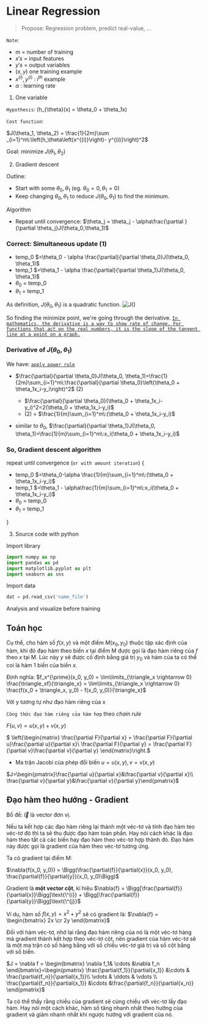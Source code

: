 # Linear Regression

> Propose: Regression problem, predict real-value, ...

`Note`:

- m = number of training
- $x's$ = input features
- $y's$ = output variables
- $(x, y)$ one training example
- $x^{(i)}, y^{(i)}$ : $i^{th}$ example
- $\alpha$ : learning rate

1. One variable

`Hypothesis`: \(h_{\theta}(x) = \theta_0 + \theta_1x\)

`Cost function`:

$J(\theta_1, \theta_2) = \frac{1}{2m}\sum _{i=1}^m\:\left(h_\theta\left(x^{(i)}\right)- y^{(i)}\right)^2$

Goal: minimize $J(\theta_1, \theta_2)$

2. Gradient descent

Outline:

- Start with some $\theta_0, \theta_1$ (eg. $\theta_0 = 0, \theta_1 = 0$)
- Keep changing $\theta_0, \theta_1$ to reduce $J(\theta_0, \theta_1)$ to find the minimum.

Algorithm

- Repeat until convergence:
$\theta_j = \theta_j - \alpha\frac{\partial }{\partial \theta_j}J(\theta_0,\theta_1)$

### Correct: Simultaneous update (1)

- temp_0  $=\theta_0 - \alpha \frac{\partial}{\partial \theta_0}J(\theta_0, \theta_1)$
- temp_1  $=\theta_1 - \alpha \frac{\partial}{\partial \theta_1}J(\theta_0, \theta_1)$
- $\theta_0$ = temp_0
- $\theta_1$ = temp_1

As definition, $J(\theta_0, \theta_1)$ is a quadratic function.
![J()](https://www.mathworks.com/content/dam/mathworks/videos/s/surrogate-optimization-public.mp4/jcr:content/renditions/thumb-surrogate-optimization.png)

So finding the minimize point, we're going through the derivative.
[`In mathematics, the derivative is a way to show rate of change. For functions that act on the real numbers, it is the slope of the tangent line at a point on a graph.`](https://simple.wikipedia.org/wiki/Derivative_(mathematics)#:~:text=In%20mathematics%2C%20the%20derivative%20is,a%20point%20on%20a%20graph.)

### Derivative of $J(\theta_0, \theta_1)$

We have: [`apply power rule`](https://en.wikipedia.org/wiki/Power_rule)

* $\frac{\partial}{\partial \theta_0}J(\theta_0, \theta_1)=\frac{1}{2m}\sum_{i=1}^m\:\frac{\partial}{\partial \theta_0}\left(\theta_0 + \theta_1x_i-y_i\right)^2$ (2)

  - $\frac{\partial}{\partial \theta_0}(\theta_0 + \theta_1x_i-y_i)^2=2(\theta_0 + \theta_1x_i-y_i)$
  - (2) = $\frac{1}{m}\sum_{i=1}^m\:(\theta_0 + \theta_1x_i-y_i)$

* similar to $\theta_0$, $\frac{\partial}{\partial \theta_1}J(\theta_0, \theta_1)=\frac{1}{m}\sum_{i=1}^m\:x_i(\theta_0 + \theta_1x_i-y_i)$

### So, Gradient descent algorithm

repeat until convergence (`or with amount iteration`) {

- temp_0  $=\theta_0-\alpha \frac{1}{m}\sum_{i=1}^m\:(\theta_0 + \theta_1x_i-y_i)$
- temp_1  $=\theta_1 - \alpha\frac{1}{m}\sum_{i=1}^m\:x_i(\theta_0 + \theta_1x_i-y_i)$
- $\theta_0$ = temp_0
- $\theta_1$ = temp_1

}

3. Source code with python

Import library

``` python
import numpy as np
import pandas as pd
import matplotlib.pyplot as plt
import seaborn as sns
```

Import data

``` python
dat = pd.read_csv('name_file')
```

Analysis and visualize before training



## Toán học

Cụ thể, cho hàm số $f(x, y)$ và một điểm $M(x_0, y_0)$ thuộc tập xác định của hàm, khi đó đạo hàm theo biến $x$ tại điểm M được gọi là đạo hàm riêng của $f$ theo $x$ tại M. Lúc này $y$ sẽ được cố định bằng giá trị $y_0$ và hàm của ta có thể coi là hàm 1 biến của biến $x$.

Định nghĩa:
$f_x^{\prime}(x_0, y_0) = \lim\limits_{\triangle_x \rightarrow 0} \frac{\triangle_xf}{\triangle_x} = \lim\limits_{\triangle_x \rightarrow 0} \frac{f(x_0 + \triangle_x, y_0) - f(x_0, y_0)}{\triangle_x}$

Với y tương tự như đạo hàm riêng của x

`Công thức đạo hàm riêng của hàm hợp` theo *chain rule*

$F(u,v) = u(x,y)+v(x,y)$

$
\left\{\begin{matrix}
\frac{\partial F}{\partial x} = \frac{\partial F}{\partial u}\frac{\partial u}{\partial x}\\ \frac{\partial F}{\partial y} = \frac{\partial F}{\partial v}\frac{\partial v}{\partial y}
\end{matrix}\right.$

* Ma trận Jacobi của phép đổi biến $u=u(x,y), v=v(x, y)$

$J=\begin{pmatrix}\frac{\partial u}{\partial x}&\frac{\partial v}{\partial x}\\ \frac{\partial v}{\partial y}&\frac{\partial v}{\partial y}\end{pmatrix}$

## Đạo hàm theo hướng - Gradient

Bổ đề: $\overrightarrow{l}$ là vector đơn vị.

Nếu ta kết hợp các đạo hàm riêng lại thành một véc-tơ và tính đạo hàm teo véc-tơ đó thì ta sẽ thu được đạo hàm toàn phần. Hay nói cách khác là đạo hàm theo tất cả các biến hay đạo hàm theo véc-tơ hợp thành đó. Đạo hàm này được gọi là gradient của hàm theo véc-tơ tương ứng.

Ta có gradient tại điểm M:

$\nabla{f(x_0, y_0)} = \Bigg(\frac{\partial{f}}{\partial{x}}(x_0, y_0), \frac{\partial{f}}{\partial{y}}(x_0, y_0)\Bigg)$

Gradient là **một vector cột**, kí hiệu $\nabla{f} = \Bigg[\frac{\partial{f}}{\partial{x}}\Bigg]\text{\^{i}} + \Bigg[\frac{\partial{f}}{\partial{y}}\Bigg]\text{\^{j}}$

Ví dụ, hàm số $f(x, y) = x^2 + y^2$
  sẽ có gradient là: $\nabla{f} = \begin{bmatrix} 2x \cr 2y \end{bmatrix}$

Đối với hàm véc-tơ, nhớ lại rằng đạo hàm riêng của nó là một véc-tơ hàng mà gradient thành kết hợp theo véc-tơ cột, nên gradient của hàm véc-tơ sẽ là một ma trận có số hàng bằng với số chiều véc-tơ giá trị và số cột bằng với số biến.

$J = \nabla f = \begin{bmatrix}
 \nabla f_1& \cdots &\nabla f_n \end{bmatrix}=\begin{pmatrix}
\frac{\partial{f_1}}{\partial{x_1}} &\cdots & \frac{\partial{f_n}}{\partial{x_1}}\\ \vdots  & \ddots & \vdots \\ \frac{\partial{f_n}}{\partial{x_1}} &\cdots &\frac{\partial{f_n}}{\partial{x_n}} \end{pmatrix}$

 Ta có thể thấy rằng chiều của gradient sẽ cùng chiều với véc-tơ lấy đạo hàm. Hay nói một cách khác, hàm số tăng nhanh nhất theo hướng của gradient và giảm nhanh nhất khi ngược hướng với gradient của nó.

